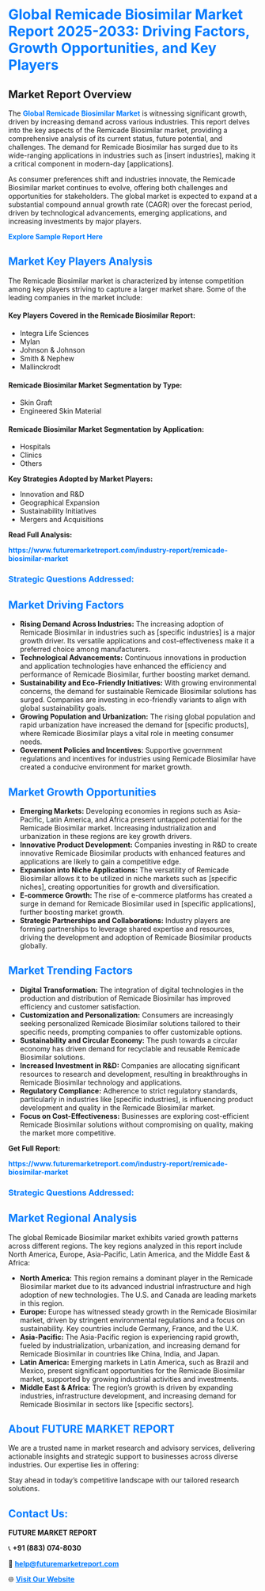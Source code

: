 <h1 style="color: #007BFF;">Global Remicade Biosimilar Market Report 2025-2033: Driving Factors, Growth Opportunities, and Key Players</h1>

<section id="overview">
<h2>Market Report Overview</h2>
<p>The <a href="https://www.futuremarketreport.com/industry-report/remicade-biosimilar-market" style="color: #007BFF; text-decoration: none;"><strong>Global Remicade Biosimilar Market</strong></a> is witnessing significant growth, driven by increasing demand across various industries. This report delves into the key aspects of the Remicade Biosimilar market, providing a comprehensive analysis of its current status, future potential, and challenges. The demand for Remicade Biosimilar has surged due to its wide-ranging applications in industries such as [insert industries], making it a critical component in modern-day [applications].</p>
<p>As consumer preferences shift and industries innovate, the Remicade Biosimilar market continues to evolve, offering both challenges and opportunities for stakeholders. The global market is expected to expand at a substantial compound annual growth rate (CAGR) over the forecast period, driven by technological advancements, emerging applications, and increasing investments by major players.</p>
</section>

<section id="overview">
<p><a href="https://www.futuremarketreport.com/request-sample/reportId=36239" style="color: #007BFF; text-decoration: none;"><strong>Explore Sample Report Here</strong></a></p>
</section>

<section id="key-players">
<h2 style="color: #007BFF;">Market Key Players Analysis</h2>
<p>The Remicade Biosimilar market is characterized by intense competition among key players striving to capture a larger market share. Some of the leading companies in the market include:</p>
<h4>Key Players Covered in the Remicade Biosimilar Report:</h4>
<ul><li>Integra Life Sciences</li><li>Mylan</li><li>Johnson &amp; Johnson</li><li>Smith &amp; Nephew</li><li>Mallinckrodt</li></ul>
<h4>Remicade Biosimilar Market Segmentation by Type:</h4>
<ul><li>Skin Graft</li><li>Engineered Skin Material</li></ul>

<h4>Remicade Biosimilar Market Segmentation by Application:</h4>
<ul><li>Hospitals</li><li>Clinics</li><li>Others</li></ul>
<p><strong>Key Strategies Adopted by Market Players:</strong></p>
<ul>
<li>Innovation and R&D</li>
<li>Geographical Expansion</li>
<li>Sustainability Initiatives</li>
<li>Mergers and Acquisitions</li>
</ul>
</section>

<section>
<p><strong>Read Full Analysis: </strong></p><a href="https://www.futuremarketreport.com/industry-report/remicade-biosimilar-market" style="color: #007BFF; text-decoration: none;"><strong>https://www.futuremarketreport.com/industry-report/remicade-biosimilar-market</strong></a>
<h3 style="color: #007BFF;">Strategic Questions Addressed:</h3>
</section>

<section id="driving-factors">
<h2 style="color: #007BFF;">Market Driving Factors</h2>
<ul>
<li><strong>Rising Demand Across Industries:</strong> The increasing adoption of Remicade Biosimilar in industries such as [specific industries] is a major growth driver. Its versatile applications and cost-effectiveness make it a preferred choice among manufacturers.</li>
<li><strong>Technological Advancements:</strong> Continuous innovations in production and application technologies have enhanced the efficiency and performance of Remicade Biosimilar, further boosting market demand.</li>
<li><strong>Sustainability and Eco-Friendly Initiatives:</strong> With growing environmental concerns, the demand for sustainable Remicade Biosimilar solutions has surged. Companies are investing in eco-friendly variants to align with global sustainability goals.</li>
<li><strong>Growing Population and Urbanization:</strong> The rising global population and rapid urbanization have increased the demand for [specific products], where Remicade Biosimilar plays a vital role in meeting consumer needs.</li>
<li><strong>Government Policies and Incentives:</strong> Supportive government regulations and incentives for industries using Remicade Biosimilar have created a conducive environment for market growth.</li>
</ul>
</section>

<section id="growth-opportunities">
<h2 style="color: #007BFF;">Market Growth Opportunities</h2>
<ul>
<li><strong>Emerging Markets:</strong> Developing economies in regions such as Asia-Pacific, Latin America, and Africa present untapped potential for the Remicade Biosimilar market. Increasing industrialization and urbanization in these regions are key growth drivers.</li>
<li><strong>Innovative Product Development:</strong> Companies investing in R&D to create innovative Remicade Biosimilar products with enhanced features and applications are likely to gain a competitive edge.</li>
<li><strong>Expansion into Niche Applications:</strong> The versatility of Remicade Biosimilar allows it to be utilized in niche markets such as [specific niches], creating opportunities for growth and diversification.</li>
<li><strong>E-commerce Growth:</strong> The rise of e-commerce platforms has created a surge in demand for Remicade Biosimilar used in [specific applications], further boosting market growth.</li>
<li><strong>Strategic Partnerships and Collaborations:</strong> Industry players are forming partnerships to leverage shared expertise and resources, driving the development and adoption of Remicade Biosimilar products globally.</li>
</ul>
</section>

<section id="trending-factors">
<h2 style="color: #007BFF;">Market Trending Factors</h2>
<ul>
<li><strong>Digital Transformation:</strong> The integration of digital technologies in the production and distribution of Remicade Biosimilar has improved efficiency and customer satisfaction.</li>
<li><strong>Customization and Personalization:</strong> Consumers are increasingly seeking personalized Remicade Biosimilar solutions tailored to their specific needs, prompting companies to offer customizable options.</li>
<li><strong>Sustainability and Circular Economy:</strong> The push towards a circular economy has driven demand for recyclable and reusable Remicade Biosimilar solutions.</li>
<li><strong>Increased Investment in R&D:</strong> Companies are allocating significant resources to research and development, resulting in breakthroughs in Remicade Biosimilar technology and applications.</li>
<li><strong>Regulatory Compliance:</strong> Adherence to strict regulatory standards, particularly in industries like [specific industries], is influencing product development and quality in the Remicade Biosimilar market.</li>
<li><strong>Focus on Cost-Effectiveness:</strong> Businesses are exploring cost-efficient Remicade Biosimilar solutions without compromising on quality, making the market more competitive.</li>
</ul>
</section>

<section>
<p><strong>Get Full Report: </strong></p><a href="https://www.futuremarketreport.com/industry-report/remicade-biosimilar-market" style="color: #007BFF; text-decoration: none;"><strong>https://www.futuremarketreport.com/industry-report/remicade-biosimilar-market</strong></a>
<h3 style="color: #007BFF;">Strategic Questions Addressed:</h3>
</section>


<section id="regional-analysis">
<h2 style="color: #007BFF;">Market Regional Analysis</h2>
<p>The global Remicade Biosimilar market exhibits varied growth patterns across different regions. The key regions analyzed in this report include North America, Europe, Asia-Pacific, Latin America, and the Middle East & Africa:</p>
<ul>
<li><strong>North America:</strong> This region remains a dominant player in the Remicade Biosimilar market due to its advanced industrial infrastructure and high adoption of new technologies. The U.S. and Canada are leading markets in this region.</li>
<li><strong>Europe:</strong> Europe has witnessed steady growth in the Remicade Biosimilar market, driven by stringent environmental regulations and a focus on sustainability. Key countries include Germany, France, and the U.K.</li>
<li><strong>Asia-Pacific:</strong> The Asia-Pacific region is experiencing rapid growth, fueled by industrialization, urbanization, and increasing demand for Remicade Biosimilar in countries like China, India, and Japan.</li>
<li><strong>Latin America:</strong> Emerging markets in Latin America, such as Brazil and Mexico, present significant opportunities for the Remicade Biosimilar market, supported by growing industrial activities and investments.</li>
<li><strong>Middle East & Africa:</strong> The region’s growth is driven by expanding industries, infrastructure development, and increasing demand for Remicade Biosimilar in sectors like [specific sectors].</li>
</ul>
</section>

<footer>
<h2 style="color: #007BFF;">About FUTURE MARKET REPORT</h2>
<p>We are a trusted name in market research and advisory services, delivering actionable insights and strategic support to businesses across diverse industries. Our expertise lies in offering:</p>

<p>Stay ahead in today’s competitive landscape with our tailored research solutions.</p>

<h2 style="color: #007BFF;">Contact Us:</h2>
<p><strong>FUTURE MARKET REPORT</strong></p>
<p>📞 <strong>+91 (883) 074-8030</strong></p>
<p>📧 <strong><a href="mailto:help@futuremarketreport.com" style="color: #007BFF;">help@futuremarketreport.com</a></strong></p>
<p>🌐 <strong><a href="https://www.futuremarketreport.com/" style="color: #007BFF;">Visit Our Website</a></strong></p>
</footer>
